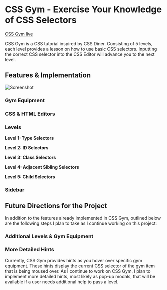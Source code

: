 # CSS Gym - Exercise Your Knowledge of CSS Selectors
[CSS Gym live](https://achen118.github.io/css-gym/)

CSS Gym is a CSS tutorial inspired by CSS Diner. Consisting of 5 levels, each level provides a lesson on how to use basic CSS selectors. Inputting the correct CSS selector into the CSS Editor will advance you to the next level.

## Features & Implementation

![Screenshot](http://res.cloudinary.com/malice/image/upload/v1503532237/AwesomeScreenshot-2017-08-23T23-46-37-067Z_vibo4k.gif)

### Gym Equipment
### CSS & HTML Editors
### Levels

**Level 1: Type Selectors**

**Level 2: ID Selectors**

**Level 3: Class Selectors**

**Level 4: Adjacent Sibling Selectors**

**Level 5: Child Selectors**

### Sidebar

## Future Directions for the Project

In addition to the features already implemented in CSS Gym, outlined below are the following steps I plan to take as I continue working on this project:

### Additional Levels & Gym Equipment
### More Detailed Hints

Currently, CSS Gym provides hints as you hover over specific gym equipment. These hints display the current CSS selector of the gym item that is being moused over. As I continue to work on CSS Gym, I plan to implement more detailed hints, most likely as pop-up modals, that will be available if a user needs additional help to pass a level.
